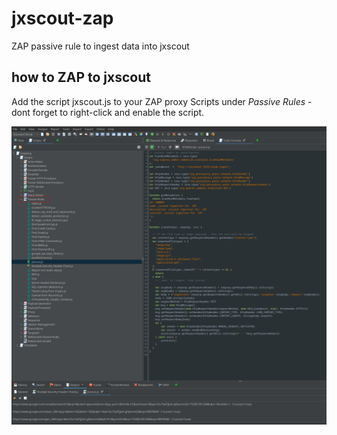 # jxscout-zap
ZAP passive rule to ingest data into jxscout

## how to ZAP to jxscout
Add the  script  jxscout.js to your ZAP proxy Scripts under *Passive Rules* - dont forget to right-click and enable the script.

![jxscout ZAP passive rule](https://github.com/zneek/jxscout-zap/blob/main/jxscout-zap.png?raw=true)
